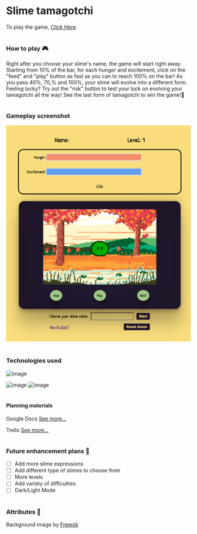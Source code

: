 # Slime tamagotchi

To play the game, [Click Here](https://yongpark-tamagotchi.netlify.app/).

#

### How to play 🎮

Right after you choose your slime's name, the game will start right away. Starting from 10% of the bar, for each hunger and excitement, click on the "feed" and "play" button as fast as you can to reach 100% on the bar! As you pass 40%, 70,% and 100%, your slime will evolve into a different form. Feeling lucky? Try out the "risk" button to test your luck on evolving your tamagotchi all the way! See the last form of tamagotchi to win the game!🎊

#

### Gameplay screenshot

<center><img src="/assets/readMeScreenshot/1.png" alt="Alt text" title="Optional title"></center>

#

### Technologies used

![image](https://img.shields.io/badge/HTML5-E34F26?style=for-the-badge&logo=html5&logoColor=white)

<!-- <img src="{BadgeURLHere}" /> -->

![image]({https://img.shields.io/badge/JavaScript-323330?style=for-the-badge&logo=javascript&logoColor=F7DF1E})
![image]({https://img.shields.io/badge/CSS3-1572B6?style=for-the-badge&logo=css3&logoColor=white})

#

#### Planning materials

Google Docs [See more...](https://docs.google.com/document/d/11KhA40XKTPMAzqeJZODn71cWkwgKWzCSHVt52X2zG2c/edit)

Trello [See more...](https://trello.com/invite/b/z3Qx2dVM/ATTI9deb228fc830506304e092dc41b7b1681482A1EA/tamagotchi)

#

### Future enhancement plans 🧊

- [ ] Add more slime expressions
- [ ] Add different type of slimes to choose from
- [ ] More levels
- [ ] Add variety of difficulties
- [ ] Dark/Light Mode

#

### Attributes 🤩

Background image by <a href="https://www.freepik.com/free-vector/pixel-art-background-autumnal-landscape_31194632.htm#query=pixel%20art&position=1&from_view=keyword">Freepik</a>
